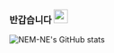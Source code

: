 ### 반갑습니다 <img src='https://raw.githubusercontent.com/dl0312/dl0312/master/hi.gif' width="25px" />

![NEM-NE's GitHub stats](https://github-readme-stats.vercel.app/api?username=NEM-NE&show_icons=true&theme=highcontrast)

<!--
**NEM-NE/NEM-NE** is a ✨ _special_ ✨ repository because its `README.md` (this file) appears on your GitHub profile.

Here are some ideas to get you started:

- 🔭 I’m currently working on ...
- 🌱 I’m currently learning ...
- 👯 I’m looking to collaborate on ...
- 🤔 I’m looking for help with ...
- 💬 Ask me about ...
- 📫 How to reach me: ...
- 😄 Pronouns: ...
- ⚡ Fun fact: ...
-->

